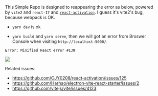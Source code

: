 This Simple Repo is designed to reappearing the error as below, powered by `vite2` and `react-17` and [`react-activation`](https://github.com/CJY0208/react-activation).
I guess it's vite2's bug, because webpack is OK.

- `yarn dev` is ok

- `yarn build` and `yarn serve`, then we will got an error from Broswer Console when visiting `http://localhost:5000/`.
```
Error: Minified React error #130
```

![](https://user-images.githubusercontent.com/19356426/124440796-998a7200-ddad-11eb-9c49-edf680950197.png)

Related issues:
- https://github.com/CJY0208/react-activation/issues/125
- https://github.com/Harhao/electron-vite-react-starter/issues/2
- https://github.com/vitejs/vite/issues/4123
